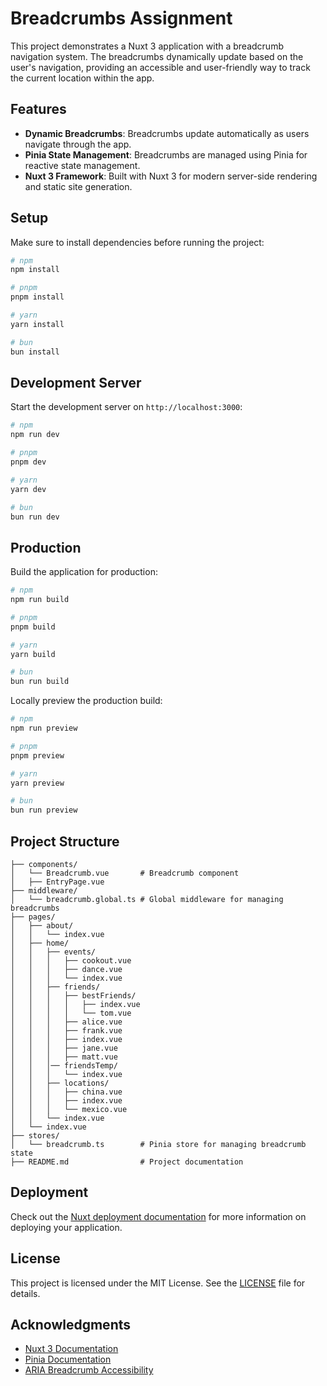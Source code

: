# Breadcrumbs Assignment

This project demonstrates a Nuxt 3 application with a breadcrumb navigation system. The breadcrumbs dynamically update based on the user's navigation, providing an accessible and user-friendly way to track the current location within the app.

## Features

- **Dynamic Breadcrumbs**: Breadcrumbs update automatically as users navigate through the app.
- **Pinia State Management**: Breadcrumbs are managed using Pinia for reactive state management.
- **Nuxt 3 Framework**: Built with Nuxt 3 for modern server-side rendering and static site generation.

## Setup

Make sure to install dependencies before running the project:

```bash
# npm
npm install

# pnpm
pnpm install

# yarn
yarn install

# bun
bun install
```

## Development Server

Start the development server on `http://localhost:3000`:

```bash
# npm
npm run dev

# pnpm
pnpm dev

# yarn
yarn dev

# bun
bun run dev
```

## Production

Build the application for production:

```bash
# npm
npm run build

# pnpm
pnpm build

# yarn
yarn build

# bun
bun run build
```

Locally preview the production build:

```bash
# npm
npm run preview

# pnpm
pnpm preview

# yarn
yarn preview

# bun
bun run preview
```

## Project Structure

```
├── components/
│   └── Breadcrumb.vue       # Breadcrumb component
│   ├── EntryPage.vue
├── middleware/
│   └── breadcrumb.global.ts # Global middleware for managing breadcrumbs
├── pages/
│   ├── about/
│   │   └── index.vue
│   ├── home/
│   │   ├── events/
│   │   │   ├── cookout.vue
│   │   │   ├── dance.vue
│   │   │   └── index.vue
│   │   ├── friends/
│   │   │   ├── bestFriends/
│   │   │   │   ├── index.vue
│   │   │   │   └── tom.vue
│   │   │   ├── alice.vue
│   │   │   ├── frank.vue
│   │   │   ├── index.vue
│   │   │   ├── jane.vue
│   │   │   ├── matt.vue
│   │   │── friendsTemp/
│   │   │   └── index.vue
│   │   ├── locations/
│   │   │   ├── china.vue
│   │   │   ├── index.vue
│   │   │   └── mexico.vue
│   │   └── index.vue
│   └── index.vue
├── stores/
│   └── breadcrumb.ts        # Pinia store for managing breadcrumb state
├── README.md                # Project documentation
```

## Deployment

Check out the [Nuxt deployment documentation](https://nuxt.com/docs/getting-started/deployment) for more information on deploying your application.

## License

This project is licensed under the MIT License. See the [LICENSE](LICENSE) file for details.

## Acknowledgments

- [Nuxt 3 Documentation](https://nuxt.com/docs/getting-started/introduction)
- [Pinia Documentation](https://pinia.vuejs.org/)
- [ARIA Breadcrumb Accessibility](https://www.w3.org/WAI/ARIA/apg/patterns/breadcrumb/)
